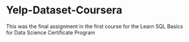# Yelp-Dataset-Coursera
This was the final assignment in the first course for the Learn SQL Basics for Data Science Certificate Program
